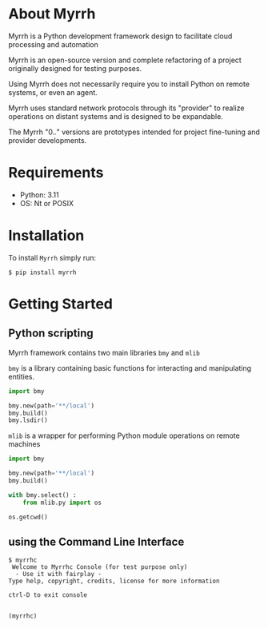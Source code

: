About Myrrh
===========
Myrrh is a Python development framework design to facilitate cloud processing and automation

Myrrh is an open-source version and complete refactoring of a project originally designed for testing purposes. 

Using Myrrh does not necessarily require you to install Python on remote systems, or even an agent.

Myrrh uses standard network protocols through its "provider" to realize operations on distant systems and is designed to be expandable.

The Myrrh "0.*.*" versions are prototypes intended for project fine-tuning and provider developments.

Requirements
============

* Python: 3.11
* OS: Nt or POSIX

Installation
============

To install `Myrrh` simply run:

```shell
$ pip install myrrh
```

Getting Started
===============

Python scripting
----------------

Myrrh framework contains two main libraries `bmy` and `mlib`

`bmy` is a library containing basic functions for interacting and manipulating entities.

```python
import bmy

bmy.new(path='**/local')
bmy.build()
bmy.lsdir()
```

`mlib` is a wrapper for performing Python module operations on remote machines

```python
import bmy

bmy.new(path='**/local')
bmy.build()

with bmy.select() :
    from mlib.py import os

os.getcwd()
```

using the Command Line Interface
--------------------------------

```shell
$ myrrhc
 Welcome to Myrrhc Console (for test purpose only)
  - Use it with fairplay -
Type help, copyright, credits, license for more information

ctrl-D to exit console


(myrrhc)
```
